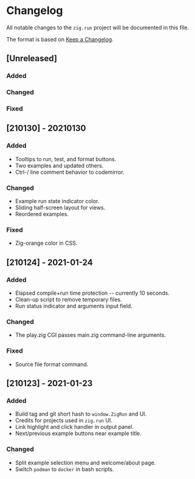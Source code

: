 # Changelog
All notable changes to the `zig.run` project will be documented in this file.

The format is based on [Keep a Changelog](https://keepachangelog.com/en/1.0.0/).


## [Unreleased]
### Added
### Changed
### Fixed


## [210130] - 20210130
### Added
- Tooltips to run, test, and format buttons.
- Two examples and updated others.
- Ctrl-/ line comment behavior to codemirror.
### Changed
- Example run state indicator color.
- Sliding half-screen layout for views.
- Reordered examples.
### Fixed
- Zig-orange color in CSS.


## [210124] - 2021-01-24
### Added
- Elapsed compile+run time protection -- currently 10 seconds.
- Clean-up script to remove temporary files.
- Run status indicator and arguments input field.
### Changed
- The play.zig CGI passes main.zig command-line arguments.
### Fixed
- Source file format command.


## [210123] - 2021-01-23
### Added
- Build tag and git short hash to `window.ZigRun` and UI.
- Credits for projects used in `zig.run` UI.
- Link highlight and click handler in output panel.
- Next/previous example buttons near example title.
### Changed
- Split example selection menu and welcome/about page.
- Switch `podman` to `docker` in bash scripts.
